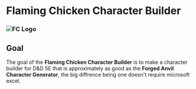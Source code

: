 # Flaming Chicken Character Builder
### ![FC Logo](https://0d7c4acb-a-62cb3a1a-s-sites.googlegroups.com/site/actualflamingchicken/images/avatar%20for%20SFGG%20flaming%20chicken.png?attachauth=ANoY7coQ305RTrz8OK3TOXijkepmJZorcA2NFoJfNi75bN9LbMOTBjasNqDFXkDTDze8w92zhWVwO4rh3ZGVzI3SaK4RcxvICTeKSFWFPDYyd51Rzr4UJ-fJS0-HRABU5Efb7pZMhu6V5WlmT81yhDpMZAlSTHZupCzBuYMeSFwrAyojgtMrxkCueqYkYOv8ezGUUpsorQUioWg78jfgLq_Sx2GxzZ7PZV3cfoLt86mV9SUcDr2M3_Ba_PfDV23XL6XDf_yLSZXi&attredirects=0)

## Goal
The goal of the **Flaming Chicken Character Builder** is to make a character builder for D&D 5E that is approximately as good as the **Forged Anvil Character Generator**, the big diffrence being one doesn't require microsoft excel.
